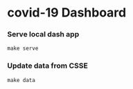 # covid-19 Dashboard

### Serve local dash app
```
make serve
```

### Update data from CSSE
```
make data
```
